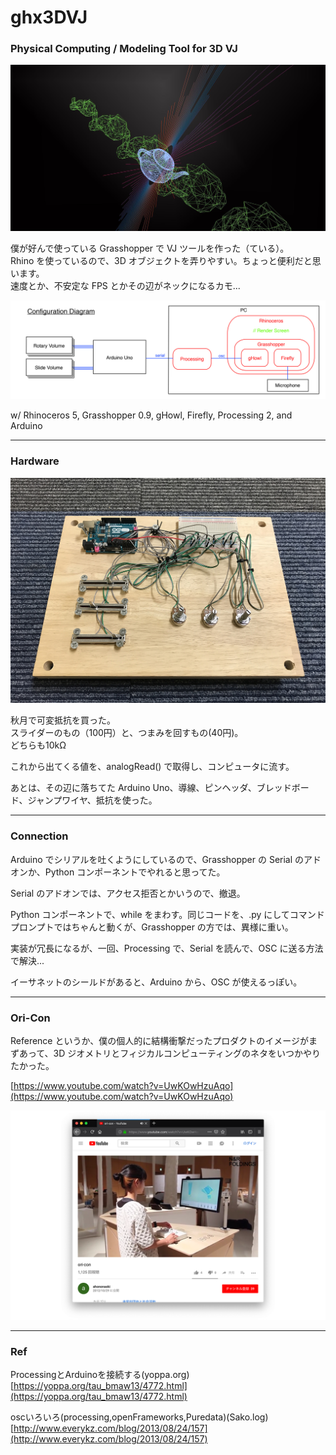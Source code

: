 # ghx3DVJ  

### Physical Computing / Modeling Tool for 3D VJ  

![photo](photo/VJ-1.jpg)  

僕が好んで使っている Grasshopper で VJ ツールを作った（ている）。  
Rhino を使っているので、3D オブジェクトを弄りやすい。ちょっと便利だと思います。  
速度とか、不安定な FPS とかその辺がネックになるカモ...  

![photo](photo/System.jpg)  

w/ Rhinoceros 5, Grasshopper 0.9, gHowl, Firefly, Processing 2, and Arduino  


---  


### Hardware  

![photo](photo/Controller.jpg)  

秋月で可変抵抗を買った。  
スライダーのもの（100円）と、つまみを回すもの(40円)。  
どちらも10kΩ  

これから出てくる値を、analogRead() で取得し、コンピュータに流す。  

あとは、その辺に落ちてた Arduino Uno、導線、ピンヘッダ、ブレッドボード、ジャンプワイヤ、抵抗を使った。  


---  


### Connection  

Arduino でシリアルを吐くようにしているので、Grasshopper の Serial のアドオンか、Python コンポーネントでやれると思ってた。  

Serial のアドオンでは、アクセス拒否とかいうので、撤退。  

Python コンポーネントで、while をまわす。同じコードを、.py にしてコマンドプロンプトではちゃんと動くが、Grasshopper の方では、異様に重い。  

実装が冗長になるが、一回、Processing で、Serial を読んで、OSC に送る方法で解決...  

イーサネットのシールドがあると、Arduino から、OSC が使えるっぽい。


---  


### Ori-Con

Reference というか、僕の個人的に結構衝撃だったプロダクトのイメージがまずあって、3D ジオメトリとフィジカルコンピューティングのネタをいつかやりたかった。  

[https://www.youtube.com/watch?v=UwKOwHzuAqo](https://www.youtube.com/watch?v=UwKOwHzuAqo)  

![photo](photo/ori-con.png)  

---  

### Ref  


ProcessingとArduinoを接続する(yoppa.org)  
[https://yoppa.org/tau_bmaw13/4772.html](https://yoppa.org/tau_bmaw13/4772.html)  

oscいろいろ(processing,openFrameworks,Puredata)(Sako.log)  
[http://www.everykz.com/blog/2013/08/24/157](http://www.everykz.com/blog/2013/08/24/157)  
